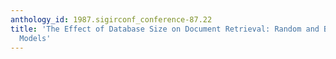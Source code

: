 ```yaml
---
anthology_id: 1987.sigirconf_conference-87.22
title: 'The Effect of Database Size on Document Retrieval: Random and Best-First Retrieval
  Models'
---
```

